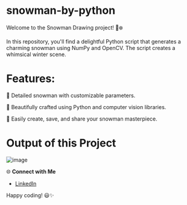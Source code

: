 # snowman-by-python
Welcome to the Snowman Drawing project! 🎨❄️

In this repository, you'll find a delightful Python script that generates a charming snowman using NumPy and OpenCV. The script creates a whimsical winter scene.

# Features:
🔵 Detailed snowman with customizable parameters.

🌟 Beautifully crafted using Python and computer vision libraries.

📸 Easily create, save, and share your snowman masterpiece.

# Output of this Project

![image](https://github.com/mdazfar2/snowman-by-python/assets/100375390/012637bd-1874-448f-946f-38c3cfd8ed0c)

🌐 **Connect with Me**
- [LinkedIn](www.linkedin.com/in/md-azfar-alam)

Happy coding! 😃✨
